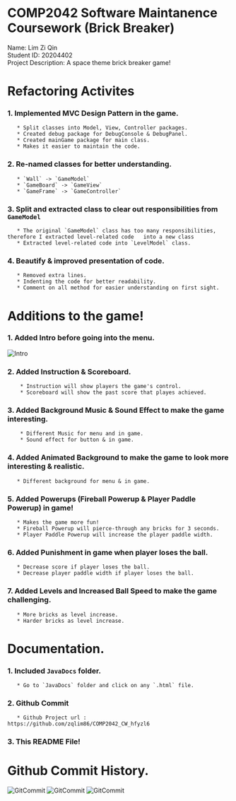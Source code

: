 # COMP2042 Software Maintanence Coursework (Brick Breaker)

Name: Lim Zi Qin\
Student ID: 20204402\
Project Description: A space theme brick breaker game!


# Refactoring Activites

### 1. Implemented MVC Design Pattern in the game.
       * Split classes into Model, View, Controller packages.
       * Created debug package for DebugConsole & DebugPanel.
       * Created mainGame package for main class.
       * Makes it easier to maintain the code.

### 2. Re-named classes for better understanding.
       * `Wall` -> `GameModel`
       * `GameBoard` -> `GameView`
       * `GameFrame` -> `GameController`

### 3. Split and extracted class to clear out responsibilities from `GameModel`
       * The original `GameModel` class has too many responsibilities, therefore I extracted level-related code   into a new class
       * Extracted level-related code into `LevelModel` class.

### 4. Beautify & improved presentation of code.
   	   * Removed extra lines.
       * Indenting the code for better readability.
       * Comment on all method for easier understanding on first sight.

# Additions to the game!

### 1. Added Intro before going into the menu.
   ![Intro](/Images/IntroView.png)

### 2. Added Instruction & Scoreboard.
	    * Instruction will show players the game's control.
	    * Scoreboard will show the past score that playes achieved.

### 3. Added Background Music & Sound Effect to make the game interesting.
	    * Different Music for menu and in game.
	    * Sound effect for button & in game.

### 4. Added Animated Background to make the game to look more interesting & realistic.
	   * Different background for menu & in game.

### 5. Added Powerups (Fireball Powerup & Player Paddle Powerup) in game! 
	   * Makes the game more fun!
	   * Fireball Powerup will pierce-through any bricks for 3 seconds.
	   * Player Paddle Powerup will increase the player paddle width.

### 6. Added Punishment in game when player loses the ball.
	   * Decrease score if player loses the ball.
	   * Decrease player paddle width if player loses the ball.

### 7. Added Levels and Increased Ball Speed to make the game challenging.
	   * More bricks as level increase.
	   * Harder bricks as level increase.

# Documentation.

### 1. Included `JavaDocs` folder.
	   * Go to `JavaDocs` folder and click on any `.html` file.

### 2. Github Commit
	   * Github Project url : https://github.com/zqlim86/COMP2042_CW_hfyzl6

### 3. This README File!


# Github Commit History.
![GitCommit](/Images/GithubCommits-1.png)
![GitCommit](/Images/GithubCommits-2.png)
![GitCommit](/Images/GithubCommits-3.png)





